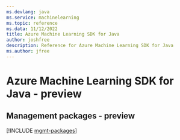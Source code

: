 ```yaml
---
ms.devlang: java
ms.service: machinelearning
ms.topic: reference
ms.data: 11/12/2022
title: Azure Machine Learning SDK for Java
author: joshfree
description: Reference for Azure Machine Learning SDK for Java
ms.author: jfree
---
```

# Azure Machine Learning SDK for Java - preview

## Management packages - preview
[!INCLUDE [mgmt-packages](machine-learning-mgmt-index.md)]